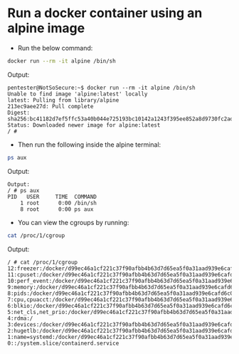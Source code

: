 # Run a docker container using an alpine image

* Run the below command:

```bash 
docker run --rm -it alpine /bin/sh 
```

Output:

```
pentester@NotSoSecure:~$ docker run --rm -it alpine /bin/sh
Unable to find image 'alpine:latest' locally
latest: Pulling from library/alpine
213ec9aee27d: Pull complete
Digest: sha256:bc41182d7ef5ffc53a40b044e725193bc10142a1243f395ee852a8d9730fc2ad
Status: Downloaded newer image for alpine:latest
/ # 
```

* Then run the following inside the alpine terminal:

```bash
ps aux
```

Output:

```
Output:
/ # ps aux
PID   USER     TIME  COMMAND
    1 root      0:00 /bin/sh
    8 root      0:00 ps aux
```


* You can view the cgroups by running:

```bash
cat /proc/1/cgroup
```

Output:

```
/ # cat /proc/1/cgroup
12:freezer:/docker/d99ec46a1cf221c37f90afbb4b63d7d65ea5f0a31aad939e6cafd6c0b0db5894
11:cpuset:/docker/d99ec46a1cf221c37f90afbb4b63d7d65ea5f0a31aad939e6cafd6c0b0db5894
10:perf_event:/docker/d99ec46a1cf221c37f90afbb4b63d7d65ea5f0a31aad939e6cafd6c0b0db5894
9:memory:/docker/d99ec46a1cf221c37f90afbb4b63d7d65ea5f0a31aad939e6cafd6c0b0db5894
8:pids:/docker/d99ec46a1cf221c37f90afbb4b63d7d65ea5f0a31aad939e6cafd6c0b0db5894
7:cpu,cpuacct:/docker/d99ec46a1cf221c37f90afbb4b63d7d65ea5f0a31aad939e6cafd6c0b0db5894
6:blkio:/docker/d99ec46a1cf221c37f90afbb4b63d7d65ea5f0a31aad939e6cafd6c0b0db5894
5:net_cls,net_prio:/docker/d99ec46a1cf221c37f90afbb4b63d7d65ea5f0a31aad939e6cafd6c0b0db5894
4:rdma:/
3:devices:/docker/d99ec46a1cf221c37f90afbb4b63d7d65ea5f0a31aad939e6cafd6c0b0db5894
2:hugetlb:/docker/d99ec46a1cf221c37f90afbb4b63d7d65ea5f0a31aad939e6cafd6c0b0db5894
1:name=systemd:/docker/d99ec46a1cf221c37f90afbb4b63d7d65ea5f0a31aad939e6cafd6c0b0db5894
0::/system.slice/containerd.service

```
